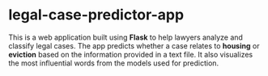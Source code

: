# legal-case-predictor-app
This is a web application built using **Flask** to help lawyers analyze and classify legal cases. The app predicts whether a case relates to **housing** or **eviction** based on the information provided in a text file. It also visualizes the most influential words from the models used for prediction.
